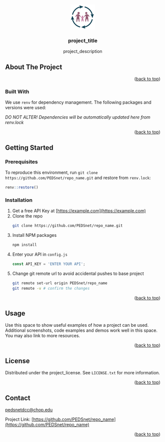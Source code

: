 <!-- Improved compatibility of back to top link: See: https://github.com/othneildrew/Best-README-Template/pull/73 -->
<a id="readme-top"></a>

<!-- PROJECT LOGO -->
<br />
<div align="center">
  <a href="https://github.com/PEDSnet/repo_name">
    <img src="images/logo.png" alt="Logo" height="80px" width="80px">
  </a>

<h3 align="center">project_title</h3>

  <p align="center">
    project_description
    <br />
    <!-- Uncomment and edit below for a documentation hyperlink. -->
    <!-- <a href="https://github.com/PEDSnet/repo_name"><strong>Explore the docs »</strong></a> -->
    <!-- <br /> -->
  </p>
</div>

<!-- ABOUT THE PROJECT -->
## About The Project

<!-- Uncomment line below  -->
<!-- [![Product Name Screen Shot][product-screenshot]](https://example.com) -->

<p align="right">(<a href="#readme-top">back to top</a>)</p>

### Built With

We use `renv` for dependency management. The following packages and versions were used:

<!-- DEPENDENCIES_START -->
*DO NOT ALTER! Dependencies will be automatically updated here from renv.lock*
<!-- DEPENDENCIES_END -->

<p align="right">(<a href="#readme-top">back to top</a>)</p>

<!-- GETTING STARTED -->
## Getting Started



### Prerequisites


To reproduce this environment, run `git clone https://github.com/PEDSnet/repo_name.git` and restore from `renv.lock`:

```R
renv::restore()
```

### Installation

<!-- Example installation steps; please replace with your own or delete the section if not necessary. -->

1. Get a free API Key at [https://example.com](https://example.com)
2. Clone the repo
   ```sh
   git clone https://github.com/PEDSnet/repo_name.git
   ```
3. Install NPM packages
   ```sh
   npm install
   ```
4. Enter your API in `config.js`
   ```js
   const API_KEY = 'ENTER YOUR API';
   ```
5. Change git remote url to avoid accidental pushes to base project
   ```sh
   git remote set-url origin PEDSnet/repo_name
   git remote -v # confirm the changes
   ```

<p align="right">(<a href="#readme-top">back to top</a>)</p>



<!-- USAGE EXAMPLES -->
## Usage

Use this space to show useful examples of how a project can be used. Additional screenshots, code examples and demos work well in this space. You may also link to more resources.

<!-- _For more examples, please refer to the [Documentation](https://example.com)_ -->

<p align="right">(<a href="#readme-top">back to top</a>)</p>

<!-- LICENSE -->
## License

Distributed under the project_license. See `LICENSE.txt` for more information.

<p align="right">(<a href="#readme-top">back to top</a>)</p>



<!-- CONTACT -->
## Contact

pedsnetdcc@chop.edu

Project Link: [https://github.com/PEDSnet/repo_name](https://github.com/PEDSnet/repo_name)

<p align="right">(<a href="#readme-top">back to top</a>)</p>


<!-- MARKDOWN LINKS & IMAGES -->
<!-- https://www.markdownguide.org/basic-syntax/#reference-style-links -->
[issues-shield]: https://img.shields.io/github/issues/PEDSnet/repo_name.svg?style=for-the-badge
[issues-url]: https://github.com/PEDSnet/repo_name/issues
[license-shield]: https://img.shields.io/github/license/PEDSnet/repo_name.svg?style=for-the-badge
[license-url]: https://github.com/PEDSnet/repo_name/blob/master/LICENSE.txt
[product-screenshot]: images/screenshot.png
